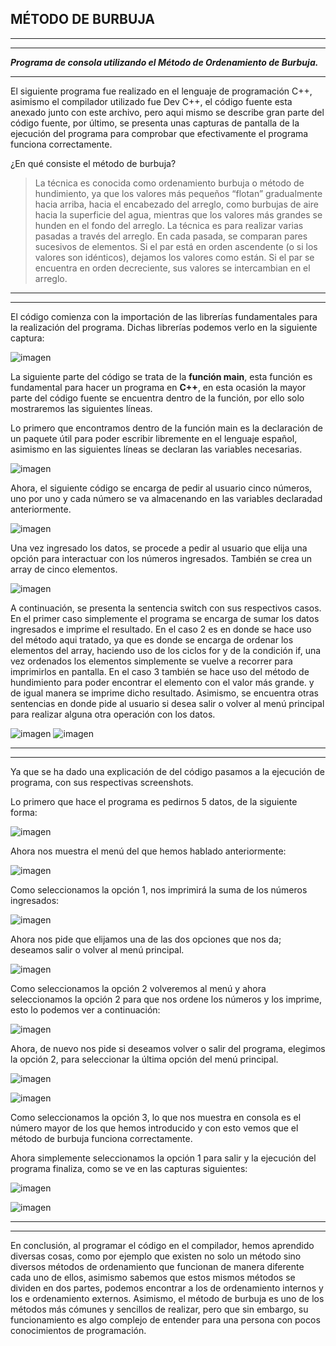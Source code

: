 ## **MÉTODO DE BURBUJA**


------------


------------

***Programa de consola utilizando el Método de Ordenamiento de Burbuja.***

------------

El siguiente programa fue realizado en el lenguaje de programación C++, asimismo el compilador utilizado fue Dev C++, el código fuente esta anexado junto con este archivo, pero aqui mismo se describe gran parte del código fuente, por último, se presenta unas capturas de pantalla de la ejecución del programa para comprobar que efectivamente el programa funciona correctamente.

¿En qué consiste el método de burbuja?

> La técnica es conocida como ordenamiento burbuja o método de hundimiento, ya que los valores más pequeños “flotan” gradualmente hacia arriba, hacia el encabezado del arreglo, como burbujas de aire hacia la superficie del agua, mientras que los valores más grandes se hunden en el fondo del arreglo. La técnica es para realizar varias pasadas a través del arreglo. En cada pasada, se comparan pares sucesivos de elementos. Si el par está en orden ascendente (o si los valores son idénticos), dejamos los valores como están. Si el par se encuentra en orden decreciente, sus valores se intercambian en el arreglo.


------------


------------

El código comienza con la importación de las librerías fundamentales para la realización del programa. Dichas librerías podemos verlo en la siguiente captura:

![imagen](https://user-images.githubusercontent.com/71055467/97707776-66088280-1a7d-11eb-84e2-992f6791e7e5.png)

La siguiente parte del código se trata de la **función main**, esta función es fundamental para hacer un programa en **C++**, en esta ocasión la mayor parte del código fuente se encuentra dentro de la función, por ello solo mostraremos las siguientes líneas.

Lo primero que encontramos dentro de la función main es la declaración de un paquete útil para poder escribir libremente en el lenguaje español, asimismo en las siguientes líneas se declaran las variables necesarias.

![imagen](https://user-images.githubusercontent.com/71055467/97708291-2726fc80-1a7e-11eb-8d65-71c8a70d31ff.png)

Ahora, el siguiente código se encarga de pedir al usuario cinco números, uno por uno y cada número se va almacenando en las variables  declaradad anteriormente.

![imagen](https://user-images.githubusercontent.com/71055467/97708412-635a5d00-1a7e-11eb-9e1b-3d73e7e3e864.png)

Una vez ingresado los datos, se procede a pedir al usuario que elija una opción para interactuar con los números ingresados. También se  crea un array de cinco elementos.

![imagen](https://user-images.githubusercontent.com/71055467/97708673-c77d2100-1a7e-11eb-9d83-4c99a49e2244.png)

A continuación, se presenta la sentencia switch con sus respectivos casos. En el primer caso simplemente el programa se encarga de sumar los datos ingresados e imprime el resultado.
En el caso 2 es en donde se hace uso del método aqui tratado, ya que es donde se encarga de ordenar los elementos del array, haciendo uso de los ciclos for y de la condición if, una vez ordenados los elementos simplemente se vuelve a recorrer para imprimirlos en pantalla.
En el caso 3 también se hace uso del método de hundimiento para poder encontrar el elemento con el valor más grande. y de igual manera se imprime dicho resultado.
Asimismo, se encuentra otras sentencias en donde pide al usuario si desea salir o volver al menú principal para realizar alguna otra operación con los datos. 

![imagen](https://user-images.githubusercontent.com/71055467/97709564-2c854680-1a80-11eb-840f-e9e7917b109b.png)
![imagen](https://user-images.githubusercontent.com/71055467/97709601-37d87200-1a80-11eb-9367-ca9ceeda29b7.png)

------------


------------


Ya que se ha dado una explicación de del código pasamos a la ejecución de  programa, con sus respectivas screenshots.

Lo primero que hace el programa es pedirnos 5 datos, de la siguiente forma:

![imagen](https://user-images.githubusercontent.com/71055467/97709937-b6cdaa80-1a80-11eb-9e15-8789719a427d.png)

Ahora nos muestra el menú del que hemos hablado anteriormente:

![imagen](https://user-images.githubusercontent.com/71055467/97710041-d664d300-1a80-11eb-9779-56aa4a4f73bf.png)

Como seleccionamos la opción 1, nos imprimirá la suma de los números ingresados:

![imagen](https://user-images.githubusercontent.com/71055467/97710137-f85e5580-1a80-11eb-884d-a71d5a2220c0.png)

Ahora nos pide que elijamos una de las dos opciones que nos da; deseamos salir o volver al menú principal.

![imagen](https://user-images.githubusercontent.com/71055467/97710263-26dc3080-1a81-11eb-88da-2b0bed3fda80.png)

Como seleccionamos la opción 2 volveremos al menú y ahora seleccionamos la opción 2 para que nos ordene los números y los imprime, esto lo podemos ver a continuación:

![imagen](https://user-images.githubusercontent.com/71055467/97710504-71f64380-1a81-11eb-8015-f3bd53b50d27.png)

Ahora, de nuevo nos pide si deseamos volver o salir del programa, elegimos la opción 2, para seleccionar la última opción del menú principal.

![imagen](https://user-images.githubusercontent.com/71055467/97710675-aec23a80-1a81-11eb-9e62-19203e070b8f.png)

![imagen](https://user-images.githubusercontent.com/71055467/97710732-c00b4700-1a81-11eb-81fd-d18710d18206.png)

Como seleccionamos la opción 3, lo que nos muestra en consola es el número mayor de los que hemos introducido y con esto vemos que el método de burbuja funciona correctamente.

Ahora simplemente seleccionamos la opción 1 para salir y la ejecución del programa finaliza, como se ve en las capturas siguientes:

![imagen](https://user-images.githubusercontent.com/71055467/97710981-16788580-1a82-11eb-8e01-fbc7d23ac32d.png)

![imagen](https://user-images.githubusercontent.com/71055467/97711010-22fcde00-1a82-11eb-99a0-60366e9b687c.png)


------------


------------


En conclusión, al programar el código en el compilador, hemos aprendido diversas cosas, como por ejemplo que existen no solo un método sino diversos métodos de ordenamiento que funcionan de manera diferente cada uno de ellos, asimismo sabemos que estos mismos métodos se dividen en dos partes, podemos encontrar a los de ordenamiento internos y los e ordenamiento externos. Asimismo, el método de burbuja es uno de los métodos más cómunes y sencillos de realizar, pero que  sin embargo, su funcionamiento es algo complejo de entender para una persona con pocos conocimientos de programación.
